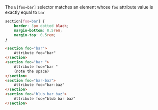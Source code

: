The `E[foo=bar]` selector matches an element whose `foo` attribute value is 
exactly equal to `bar`


```css
section[foo=bar] {
	border: 3px dotted black;
	margin-bottom: 0.5rem;
	margin-top: 0.5rem;
}
```

```html
<section foo="bar">
	Attribute foo="bar"
</section>
<section foo="bar ">
	Attribute foo="bar "
	(note the space)
</section>
<section foo="bar-baz">
	Attribute foo="bar-baz"
</section>
<section foo="blub bar baz">
	Attribute foo="blub bar baz"
</section>
```

